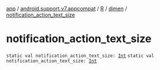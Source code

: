[app](../../../index.md) / [android.support.v7.appcompat](../../index.md) / [R](../index.md) / [dimen](index.md) / [notification_action_text_size](.)

# notification_action_text_size

`static val notification_action_text_size: `[`Int`](https://kotlinlang.org/api/latest/jvm/stdlib/kotlin/-int/index.html)
`static val notification_action_text_size: `[`Int`](https://kotlinlang.org/api/latest/jvm/stdlib/kotlin/-int/index.html)